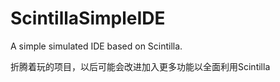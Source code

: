 # ScintillaSimpleIDE
A simple simulated IDE based on Scintilla.

折腾着玩的项目，以后可能会改进加入更多功能以全面利用Scintilla
